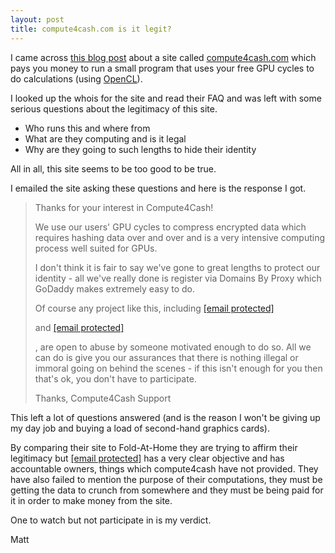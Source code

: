 ```yaml
---
layout: post
title: compute4cash.com is it legit?
---
```


I came across [this blog
post](http://www.i-programmer.info/news/141-cloud-computing/1992-sell-your-unused-gpu-cycles.html)
about a site called [compute4cash.com](http://www.compute4cash.com)
which pays you money to run a small program that uses your free GPU
cycles to do calculations (using
[OpenCL](http://en.wikipedia.org/wiki/OpenCL---)).

I looked up the whois for the site and read their FAQ and was left with
some serious questions about the legitimacy of this site.

-   Who runs this and where from
-   What are they computing and is it legal
-   Why are they going to such lengths to hide their identity

All in all, this site seems to be too good to be true.

I emailed the site asking these questions and here is the response I
got.

> Thanks for your interest in Compute4Cash!
>
> We use our users' GPU cycles to compress encrypted data which requires
> hashing data over and over and is a very intensive computing process
> well suited for GPUs.
>
> I don't think it is fair to say we've gone to great lengths to protect
> our identity - all we've really done is register via Domains By Proxy
> which GoDaddy makes extremely easy to do.
>
> Of course any project like this, including
> [[email protected]](cdn-cgi/l/email-protection.html)
>
> and [[email protected]](cdn-cgi/l/email-protection.html)
>
> , are open to abuse by someone motivated enough to do so. All we can
> do is give you our assurances that there is nothing illegal or immoral
> going on behind the scenes - if this isn't enough for you then that's
> ok, you don't have to participate.
>
> Thanks, Compute4Cash Support

This left a lot of questions answered (and is the reason I won't be
giving up my day job and buying a load of second-hand graphics cards).

By comparing their site to Fold-At-Home they are trying to affirm their
legitimacy but [[email protected]](cdn-cgi/l/email-protection.html)
has a very clear objective and has accountable owners, things which
compute4cash have not provided.
They have also failed to mention the purpose of their computations, they
must be getting the data to crunch from somewhere and they must be being
paid for it in order to make money from the site.

One to watch but not participate in is my verdict.

Matt

 









